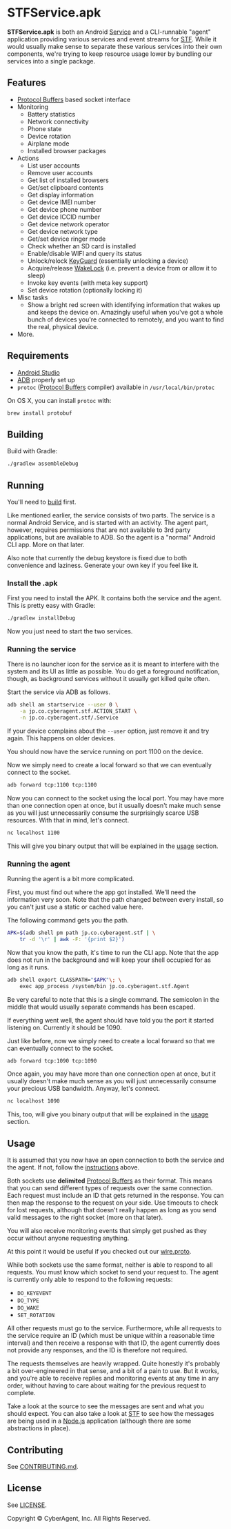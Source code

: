 # STFService.apk

**STFService.apk** is both an Android [Service](http://developer.android.com/guide/components/services.html) and a CLI-runnable "agent" application providing various services and event streams for [STF](https://github.com/openstf/stf). While it would usually make sense to separate these various services into their own components, we're trying to keep resource usage lower by bundling our services into a single package.

## Features

* [Protocol Buffers](https://github.com/google/protobuf) based socket interface
* Monitoring
    - Battery statistics
    - Network connectivity
    - Phone state
    - Device rotation
    - Airplane mode
    - Installed browser packages
* Actions
    - List user accounts
    - Remove user accounts
    - Get list of installed browsers
    - Get/set clipboard contents
    - Get display information
    - Get device IMEI number
    - Get device phone number
    - Get device ICCID number
    - Get device network operator
    - Get device network type
    - Get/set device ringer mode
    - Check whether an SD card is installed
    - Enable/disable WIFI and query its status
    - Unlock/relock [KeyGuard](http://developer.android.com/reference/android/app/KeyguardManager.html) (essentially unlocking a device)
    - Acquire/release [WakeLock](http://developer.android.com/reference/android/os/PowerManager.WakeLock.html) (i.e. prevent a device from or allow it to sleep)
    - Invoke key events (with meta key support)
    - Set device rotation (optionally locking it)
* Misc tasks
    - Show a bright red screen with identifying information that wakes up and keeps the device on. Amazingly useful when you've got a whole bunch of devices you're connected to remotely, and you want to find the real, physical device.
* More.

## Requirements

* [Android Studio](http://developer.android.com/tools/studio/index.html)
* [ADB](http://developer.android.com/tools/help/adb.html) properly set up
* `protoc` ([Protocol Buffers](https://github.com/google/protobuf) compiler) available in `/usr/local/bin/protoc`

On OS X, you can install `protoc` with:

```bash
brew install protobuf
```

## Building

Build with Gradle:

```bash
./gradlew assembleDebug
```

## Running

You'll need to [build](#building) first.

Like mentioned earlier, the service consists of two parts. The service is a normal Android Service, and is started with an activity. The agent part, however, requires permissions that are not available to 3rd party applications, but are available to ADB. So the agent is a "normal" Android CLI app. More on that later.

Also note that currently the debug keystore is fixed due to both convenience and laziness. Generate your own key if you feel like it.

### Install the .apk

First you need to install the APK. It contains both the service and the agent. This is pretty easy with Gradle:

```bash
./gradlew installDebug
```

Now you just need to start the two services.

### Running the service

There is no launcher icon for the service as it is meant to interfere with the system and its UI as little as possible. You do get a foreground notification, though, as background services without it usually get killed quite often.

Start the service via ADB as follows.

```bash
adb shell am startservice --user 0 \
    -a jp.co.cyberagent.stf.ACTION_START \
    -n jp.co.cyberagent.stf/.Service
```

If your device complains about the `--user` option, just remove it and try again. This happens on older devices.

You should now have the service running on port 1100 on the device.

Now we simply need to create a local forward so that we can eventually connect to the socket.

```bash
adb forward tcp:1100 tcp:1100
```

Now you can connect to the socket using the local port. You may have more than one connection open at once, but it usually doesn't make much sense as you will just unnecessarily consume the surprisingly scarce USB resources. With that in mind, let's connect.

```bash
nc localhost 1100
```

This will give you binary output that will be explained in the [usage](#usage) section.

### Running the agent

Running the agent is a bit more complicated.

First, you must find out where the app got installed. We'll need the information very soon. Note that the path changed between every install, so you can't just use a static or cached value here.

The following command gets you the path.

```bash
APK=$(adb shell pm path jp.co.cyberagent.stf | \
    tr -d '\r' | awk -F: '{print $2}')
```

Now that you know the path, it's time to run the CLI app. Note that the app does not run in the background and will keep your shell occupied for as long as it runs.

```bash
adb shell export CLASSPATH="$APK"\; \
    exec app_process /system/bin jp.co.cyberagent.stf.Agent
```

Be very careful to note that this is a single command. The semicolon in the middle that would usually separate commands has been escaped.

If everything went well, the agent should have told you the port it started listening on. Currently it should be 1090.

Just like before, now we simply need to create a local forward so that we can eventually connect to the socket.

```bash
adb forward tcp:1090 tcp:1090
```

Once again, you may have more than one connection open at once, but it usually doesn't make much sense as you will just unnecessarily consume your precious USB bandwidth. Anyway, let's connect.

```bash
nc localhost 1090
```

This, too, will give you binary output that will be explained in the [usage](#usage) section.

## Usage

It is assumed that you now have an open connection to both the service and the agent. If not, follow the [instructions](#running) above.

Both sockets use **delimited** [Protocol Buffers](https://github.com/google/protobuf) as their format. This means that you can send different types of requests over the same connection. Each request must include an ID that gets returned in the response. You can then map the response to the request on your side. Use timeouts to check for lost requests, although that doesn't really happen as long as you send valid messages to the right socket (more on that later).

You will also receive monitoring events that simply get pushed as they occur without anyone requesting anything.

At this point it would be useful if you checked out our [wire.proto](proto/src/main/proto/wire.proto).

While both sockets use the same format, neither is able to respond to all requests. You must know which socket to send your request to. The agent is currently only able to respond to the following requests:

* `DO_KEYEVENT`
* `DO_TYPE`
* `DO_WAKE`
* `SET_ROTATION`

All other requests must go to the service. Furthermore, while all requests to the service require an ID (which must be unique within a reasonable time interval) and then receive a response with that ID, the agent currently does not provide any responses, and the ID is therefore not required.

The requests themselves are heavily wrapped. Quite honestly it's probably a bit over-engineered in that sense, and a bit of a pain to use. But it works, and you're able to receive replies and monitoring events at any time in any order, without having to care about waiting for the previous request to complete.

Take a look at the source to see the messages are sent and what you should expect. You can also take a look at [STF](https://github.com/openstf/stf) to see how the messages are being used in a [Node.js](https://nodejs.org/) application (although there are some abstractions in place).

## Contributing

See [CONTRIBUTING.md](CONTRIBUTING.md).

## License

See [LICENSE](LICENSE).

Copyright © CyberAgent, Inc. All Rights Reserved.
